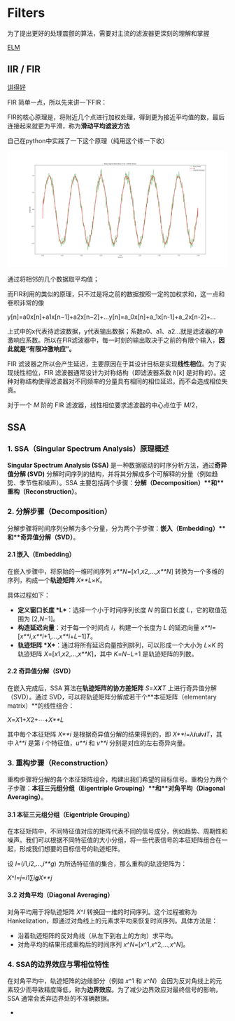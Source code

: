 # Filters

为了提出更好的处理震颤的算法，需要对主流的滤波器更深刻的理解和掌握

[ELM](https://blog.csdn.net/qq_32892383/article/details/90760481)



## IIR / FIR

[讲得好](https://www.zhihu.com/question/323353814)

FIR 简单一点，所以先来讲一下FIR：

FIR的核心原理是，将附近几个点进行加权处理，得到更为接近平均值的数，最后连接起来就更为平滑，称为**滑动平均滤波方法**

 自己在python中实践了一下这个原理（纯用这个练一下收）

![](FIR_init.png)

通过将相邻的几个数据取平均值；

而FIR利用的类似的原理，只不过是将之前的数据按照一定的加权求和，这一点和卷积非常的像

y[n]=a0x[n]+a1x[n−1]+a2x[n−2]+...y[n]=a_0x[n]+a_1x[n-1]+a_2x[n-2]+...

上式中的x代表待滤波数据，y代表输出数据；系数a0、a1、a2...就是滤波器的冲激响应系数。所以在FIR滤波器中，每一时刻的输出取决于之前的有限个输入，**因此就是“有限冲激响应”。**

FIR 滤波器之所以会产生延迟，主要原因在于其设计目标是实现**线性相位**。为了实现线性相位，FIR 滤波器通常设计为对称结构（即滤波器系数 *h*[*k*] 是对称的）。这种对称结构使得滤波器对不同频率的分量具有相同的相位延迟，而不会造成相位失真。

对于一个 *M* 阶的 FIR 滤波器，线性相位要求滤波器的中心点位于 *M*/2，



## SSA

### 1. SSA（Singular Spectrum Analysis）原理概述



**Singular Spectrum Analysis (SSA)** 是一种数据驱动的时序分析方法，通过**奇异值分解 (SVD)** 分解时间序列的结构，并将其分解成多个可解释的分量（例如趋势、季节性和噪声）。SSA 主要包括两个步骤：**分解（Decomposition）\**和\**重构（Reconstruction）**。

### 2. 分解步骤（Decomposition）

分解步骤将时间序列分解为多个分量，分为两个子步骤：**嵌入（Embedding）\**和\**奇异值分解（SVD）**。

#### 2.1 嵌入（Embedding）

在嵌入步骤中，将原始的一维时间序列 *x**N*=[*x*1,*x*2,…,*x**N*] 转换为一个多维的序列，构成一个**轨迹矩阵** *X**L*×*K*。

具体过程如下：

- **定义窗口长度 \*L\***：选择一个小于时间序列长度 *N* 的窗口长度 *L*，它的取值范围为 [2,*N*−1]。
- **构造延迟向量**：对于每一个时间点 *i*，构建一个长度为 *L* 的延迟向量 *x**i*=[*x**i*,*x**i*+1,…,*x**i*+*L*−1]*T*。
- **轨迹矩阵 \*X\***：通过将所有延迟向量按列排列，可以形成一个大小为 *L*×*K* 的轨迹矩阵 *X*=[*x*1,*x*2,…,*x**K*]，其中 *K*=*N*−*L*+1 是轨迹矩阵的列数。

#### 2.2 奇异值分解（SVD）

在嵌入完成后，SSA 算法在**轨迹矩阵的协方差矩阵** *S*=*X**X**T* 上进行奇异值分解（SVD）。通过 SVD，可以将轨迹矩阵分解成若干个**本征矩阵（elementary matrix）**的线性组合：

*X*=*X*1+*X*2+⋯+*X**L*

其中每个本征矩阵 *X**i* 是根据奇异值分解的结果得到的，即 *X**i*=*λ**i**u**i**v**i**T*，其中 *λ**i* 是第 *i* 个特征值，*u**i* 和 *v**i* 分别是对应的左右奇异向量。

### 3. 重构步骤（Reconstruction）

重构步骤将分解的各个本征矩阵组合，构建出我们希望的目标信号。重构分为两个子步骤：**本征三元组分组（Eigentriple Grouping）\**和\**对角平均（Diagonal Averaging）**。

#### 3.1 本征三元组分组（Eigentriple Grouping）

在本征矩阵中，不同特征值对应的矩阵代表不同的信号成分，例如趋势、周期性和噪声。我们可以根据不同特征值的大小分组，将一些代表信号的本征矩阵组合在一起，形成我们想要的目标信号的轨迹矩阵。

设 *I*=(*i*1,*i*2,…,*i**g*) 为所选特征值的集合，那么重构的轨迹矩阵为：

*X*^*I*=*j*=*i*1∑*i**g**X**j*

#### 3.2 对角平均（Diagonal Averaging）



对角平均用于将轨迹矩阵 *X*^*I* 转换回一维的时间序列。这个过程被称为 Hankelization，即通过对角线上的元素求平均来恢复时间序列。具体方法是：



- 沿着轨迹矩阵的反对角线（从左下到右上的方向）求平均。
- 对角平均的结果形成重构后的时间序列 *x*^*N*=[*x*^1,*x*^2,…,*x*^*N*]。



### 4. SSA的边界效应与零相位特性



在对角平均中，轨迹矩阵的边缘部分（例如 *x*^1 和 *x*^*N*）会因为反对角线上的元素较少而导致精度降低，称为**边界效应**。为了减少边界效应对最终信号的影响，SSA 通常会丢弃边界处的不准确数据。



- 
